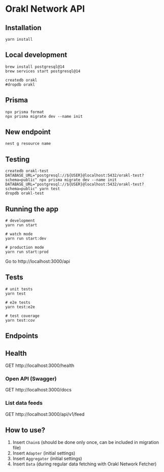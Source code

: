 # Orakl Network API

## Installation

```shell
yarn install
```

## Local development

```shell
brew install postgresql@14
brew services start postgresql@14
```

```shell
createdb orakl
#dropdb orakl
```

## Prisma

```shell
npx prisma format
npx prisma migrate dev --name init
```

## New endpoint

```shell
nest g resource name
```

## Testing

```shell
createdb orakl-test
DATABASE_URL="postgresql://${USER}@localhost:5432/orakl-test?schema=public" npx prisma migrate dev --name init
DATABASE_URL="postgresql://${USER}@localhost:5432/orakl-test?schema=public" yarn test
dropdb orakl-test
```

## Running the app

```shell
# development
yarn run start

# watch mode
yarn run start:dev

# production mode
yarn run start:prod
```

Go to http://localhost:3000/api

## Tests

```shell
# unit tests
yarn test

# e2e tests
yarn test:e2e

# test coverage
yarn test:cov
```

## Endpoints

## Health

GET http://localhost:3000/health

### Open API (Swagger)

GET http://localhost:3000/docs

### List data feeds

GET http://localhost:3000/api/v1/feed


## How to use?

1. Insert `Chain`s (should be done only once, can be included in migration file)
2. Insert `Adapter` (initial settings)
3. Insert `Aggregator` (initial settings)
3. Insert `Data` (during regular data fetching with Orakl Network Fetcher)
